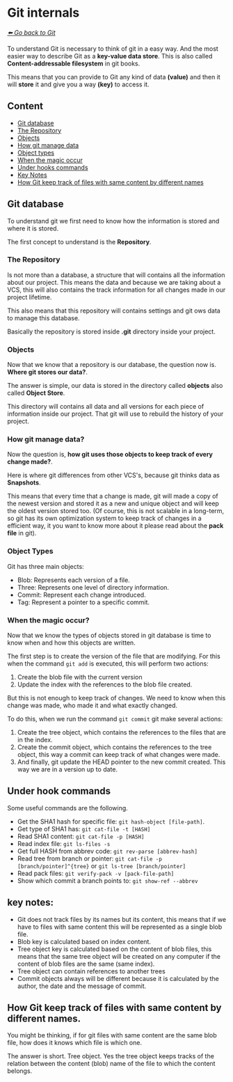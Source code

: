 # Git internals

*[:arrow_left: Go back to Git](./GIT.md)*

To understand Git is necessary to think of git in a easy way. And the most easier way to describe Git as a **key-value data store**. This is also called **Content-addressable filesystem** in git books.

This means that you can provide to Git any kind of data **(value)** and then it will **store** it and give you a way **(key)** to access it.

## Content
- [Git database](./INTERNAL.md#git-database)
- [The Repository](./INTERNAL.md#the-repository)
- [Objects](./INTERNAL.md#objects)
- [How git manage data](./INTERNAL.md#how-git-manage-data)
- [Object types](./INTERNAL.md#object-types)
- [When the magic occur](./INTERNAL.md#when-the-magic-occur)
- [Under hooks commands](./INTERNAL#under-hook-commands)
- [Key Notes](./INTERNAL.md#key-notes)
- [How Git keep track of files with same content by different names](./INTERNAL.md#how-git-keep-track-of-files-with-same-content-by-different-names)


## Git database

To understand git we first need to know how the information is stored and where it is stored.

The first concept to understand is the **Repository**.

### The Repository 
Is not more than a database, a structure that will contains all the information about our project. This means the data and because we are taking about a VCS, this will also contains the track information for all changes made in our project lifetime.

This also means that this repository will contains settings and git ows data to manage this database.

Basically the repository is stored inside **.git** directory inside your project.

### Objects

Now that we know that a repository is our database, the question now is. **Where git stores our data?**.

The answer is simple, our data is stored in the directory called **objects** also called **Object Store**.

This directory will contains all data and all  versions for each piece of information inside our project. That git will use to rebuild the history of your project.

### How git manage data?

Now the question is, **how git uses those objects to keep track of every change made?**.

Here is where git differences from other VCS's, because git thinks data as **Snapshots**. 

This means that every time that a change is made, git will made a copy of the newest version and stored it as a new and unique object and will keep the oldest version stored too. (Of course, this is not scalable in a long-term, so git has its own optimization system to keep track of changes in a efficient way, it you want to know more about it please read about the **pack file** in git).

### Object Types

Git has three main objects:

- Blob: Represents each version of a file.
- Three: Represents one level of directory information.
- Commit: Represent each change introduced.
- Tag: Represent a pointer to a specific commit.

### When the magic occur?

Now that we know the types of objects stored in git database is time to know when and how this objects are written.

The first step is to create the version of the file that are modifying. For this when the command  `git add` is executed, this will perform two actions:
1. Create the blob file with the current version
2. Update the index with the references to the blob file created.

But this is not enough to keep track of changes. We need to know when this change was made, who made it and what exactly changed.

To do this, when we run the command `git commit` git make several actions:
1. Create the tree object, which contains the references to the files that are in the index.
2. Create the commit object, which contains the references to the tree object, this way a commit can keep track of what changes were made.
3. And finally, git update the HEAD pointer to the new commit created. This way we are in a version up to date.

## Under hook commands

Some useful commands are the following.

- Get the SHA1 hash for specific file: `git hash-object [file-path]`.
- Get type of SHA1 has: `git cat-file -t [HASH]`
- Read SHA1 content: `git cat-file -p [HASH]`
- Read index file: `git ls-files -s`
- Get full HASH from abbrev code: `git rev-parse [abbrev-hash]`
- Read tree from branch or pointer: `git cat-file -p [branch/pointer]^{tree}` or `git ls-tree [branch/pointer]`
- Read pack files: `git verify-pack -v [pack-file-path]`
- Show which commit a branch points to: `git show-ref --abbrev`

## key notes:

- Git does not track files by its names but its content, this means that if we have to files with same content this will be represented as a single blob file.
- Blob key is calculated based on index content.
- Tree object key is calculated based on the content of blob files, this means that the same tree object will be created on any computer if the content of blob files are the same (same index).
- Tree object can contain references to another trees
- Commit objects always will be different because it is calculated by the author, the date and the message of commit.

## How Git keep track of files with same content by different names.

You might be thinking, if for git files with same content are the same blob file, how does it knows which file is which one.

The answer is short. Tree object. Yes the tree object keeps tracks of the relation between the content (blob)  name of the file to which the content belongs.